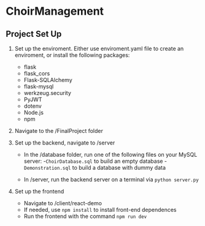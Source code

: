 # ChoirManagement

## Project Set Up
1. Set up the enviroment.
Either use enviroment.yaml file to create an enviroment, or 
install the following packages:
    - flask
    - flask_cors
    - Flask-SQLAlchemy
    - flask-mysql
    - werkzeug.security
    - PyJWT
    - dotenv
    - Node.js
    - npm

2. Navigate to the /FinalProject folder

3. Set up the backend, navigate to /server
    - In the /database folder, run one of the following files on your MySQL server:
        -```ChoirDatabase.sql``` to build an empty database
        -```Demonstration.sql``` to build a database with dummy data

    - In /server, run the backend server on a terminal via ```python server.py```

4. Set up the frontend
    - Navigate to /client/react-demo
    - If needed, use ```npm install``` to install front-end dependences
    - Run the frontend with the command ```npm run dev```